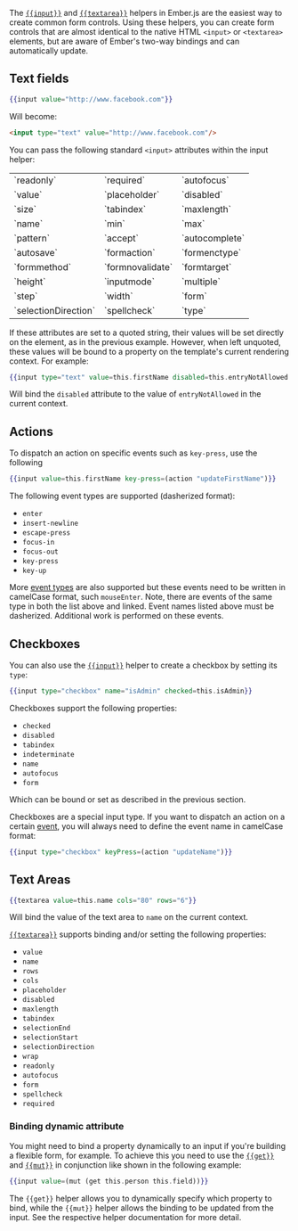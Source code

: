 The [`{{input}}`](https://api.emberjs.com/ember/3.7/classes/Ember.Templates.helpers/methods/input?anchor=input)
and [`{{textarea}}`](https://api.emberjs.com/ember/3.7/classes/Ember.Templates.helpers/methods/textarea?anchor=textarea)
helpers in Ember.js are the easiest way to create common form controls.
Using these helpers, you can create form controls that are almost identical to the native HTML `<input>` or `<textarea>` elements, but are aware of Ember's two-way bindings and can automatically update.

## Text fields

```handlebars
{{input value="http://www.facebook.com"}}
```

Will become:

```html
<input type="text" value="http://www.facebook.com"/>
```

You can pass the following standard `<input>` attributes within the input
helper:

<table>
  <tr><td>`readonly`</td><td>`required`</td><td>`autofocus`</td></tr>
  <tr><td>`value`</td><td>`placeholder`</td><td>`disabled`</td></tr>
  <tr><td>`size`</td><td>`tabindex`</td><td>`maxlength`</td></tr>
  <tr><td>`name`</td><td>`min`</td><td>`max`</td></tr>
  <tr><td>`pattern`</td><td>`accept`</td><td>`autocomplete`</td></tr>
  <tr><td>`autosave`</td><td>`formaction`</td><td>`formenctype`</td></tr>
  <tr><td>`formmethod`</td><td>`formnovalidate`</td><td>`formtarget`</td></tr>
  <tr><td>`height`</td><td>`inputmode`</td><td>`multiple`</td></tr>
  <tr><td>`step`</td><td>`width`</td><td>`form`</td></tr>
  <tr><td>`selectionDirection`</td><td>`spellcheck`</td><td>`type`</td></tr>
</table>

If these attributes are set to a quoted string, their values will be set
directly on the element, as in the previous example. However, when left
unquoted, these values will be bound to a property on the template's current
rendering context. For example:

```handlebars
{{input type="text" value=this.firstName disabled=this.entryNotAllowed size="50"}}
```

Will bind the `disabled` attribute to the value of `entryNotAllowed` in the
current context.

## Actions

To dispatch an action on specific events such as `key-press`, use the following

```handlebars
{{input value=this.firstName key-press=(action "updateFirstName")}}
```

The following event types are supported (dasherized format):

* `enter`
* `insert-newline`
* `escape-press`
* `focus-in`
* `focus-out`
* `key-press`
* `key-up`


More [event types](https://api.emberjs.com/ember/3.7/classes/Component#event-names) are also supported but these events need to be written in camelCase format, such `mouseEnter`. Note, there are events of the same type in both the list above and linked. Event names listed above must be dasherized. Additional work is performed on these events.

## Checkboxes

You can also use the
[`{{input}}`](https://api.emberjs.com/ember/3.7/classes/Ember.Templates.helpers/methods/input?anchor=input)
helper to create a checkbox by setting its `type`:

```handlebars
{{input type="checkbox" name="isAdmin" checked=this.isAdmin}}
```

Checkboxes support the following properties:

* `checked`
* `disabled`
* `tabindex`
* `indeterminate`
* `name`
* `autofocus`
* `form`


Which can be bound or set as described in the previous section.


Checkboxes are a special input type. If you want to dispatch an action on a certain [event](https://api.emberjs.com/ember/3.7/classes/Component#event-names), you will always need to define the event name in camelCase format:

```handlebars
{{input type="checkbox" keyPress=(action "updateName")}}
```


## Text Areas

```handlebars
{{textarea value=this.name cols="80" rows="6"}}
```

Will bind the value of the text area to `name` on the current context.

[`{{textarea}}`](https://api.emberjs.com/ember/3.7/classes/Ember.Templates.helpers/methods/textarea?anchor=textarea) supports binding and/or setting the following properties:

* `value`
* `name`
* `rows`
* `cols`
* `placeholder`
* `disabled`
* `maxlength`
* `tabindex`
* `selectionEnd`
* `selectionStart`
* `selectionDirection`
* `wrap`
* `readonly`
* `autofocus`
* `form`
* `spellcheck`
* `required`

### Binding dynamic attribute

You might need to bind a property dynamically to an input if you're building a flexible form, for example. To achieve this you need to use the [`{{get}}`](https://api.emberjs.com/ember/3.7/classes/Ember.Templates.helpers/methods/get?anchor=get) and [`{{mut}}`](https://api.emberjs.com/ember/3.7/classes/Ember.Templates.helpers/methods/mut?anchor=mut) in conjunction like shown in the following example:

```handlebars
{{input value=(mut (get this.person this.field))}}
```

The `{{get}}` helper allows you to dynamically specify which property to bind, while the `{{mut}}` helper allows the binding to be updated from the input. See the respective helper documentation for more detail.
